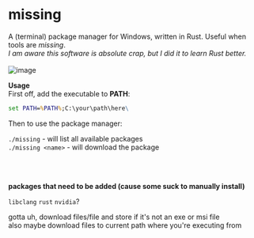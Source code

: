 # missing
A (terminal) package manager for Windows, written in Rust. Useful when tools are *missing*.<br/>
*I am aware this software is absolute crap, but I did it to learn Rust better.*<br/>
<br/>
![image](https://github.com/alvin677/missing/assets/112005397/206a5346-23bd-4438-ba71-ff79c2a48faa)


**Usage**<br/>
First off, add the executable to **PATH**:
```bat
set PATH=%PATH%;C:\your\path\here\
```

Then to use the package manager:

`./missing` - will list all available packages<br/>
`./missing <name>` - will download the package<br/>

<br/><br/>

**packages that need to be added (cause some suck to manually install)**

`libclang`
`rust`
`nvidia`?

gotta uh, download files/file and store if it's not an exe or msi file<br/>
also maybe download files to current path where you're executing from
